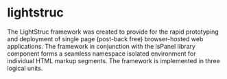# lightstruc
The LightStruc framework was created to provide for the rapid prototyping and deployment of single page (post-back free) browser-hosted web applications.  The framework in conjunction with the lsPanel library component forms a seamless namespace isolated environment for  individual HTML markup segments. The framework is implemented in three logical units.
